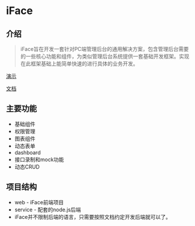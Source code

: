 # iFace

## 介绍

> iFace旨在开发一套针对PC端管理后台的通用解决方案，包含管理后台需要的一些核心功能和组件，为类似管理后台系统提供一套基础开发框架。实现在此框架基础上能简单快速的进行具体的业务开发。


[演示](https://demo.ccqiuqiu.win/iface)

[文档](https://ccqiuqiu.gitbook.io/iface/)

## 主要功能
- 基础组件
- 权限管理
- 图表组件
- 动态表单
- dashboard
- 接口录制和mock功能
- 动态CRUD


## 项目结构
- web -  iFace前端项目
- service - 配套的node.js后端
- iFace并不限制后端的语言，只需要按照文档约定开发后端就可以了。